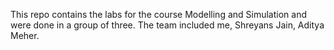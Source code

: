 This repo contains the labs for the course Modelling and Simulation and were done in a group of three. The team included me, Shreyans Jain, Aditya Meher.
